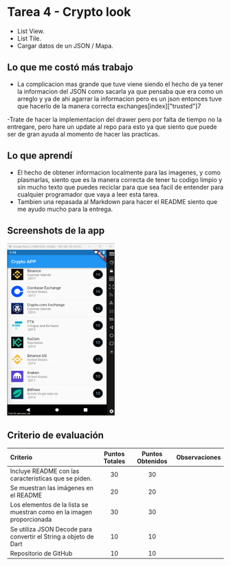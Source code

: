 # Tarea 4 - Crypto look

- List View.
- List Tile.
- Cargar datos de un JSON / Mapa.

## Lo que me costó más trabajo

- La complicacion mas grande que tuve viene siendo el hecho de ya tener la informacion del JSON como sacarla ya que pensaba que era como un arreglo y ya de ahi agarrar la informacion pero es un json entonces tuve que hacerlo de la manera correcta exchanges[index]["trusted"]7

-Trate de hacer la implementacion del drawer pero por falta de tiempo no la entregare, pero hare un update al repo para esto ya que siento que puede ser de gran ayuda al momento de hacer las practicas.

## Lo que aprendí

- El hecho de obtener informacion localmente para las imagenes, y como plasmarlas, siento que es la manera correcta de tener tu codigo limpio y sin mucho texto que puedes reciclar para que sea facil de entender para cualquier programador que vaya a leer esta tarea.
- Tambien una repasada al Markdown para hacer el README siento que me ayudo mucho para la entrega.

## Screenshots de la app

<img src="tarea_4/mainpage.png" alt="home page" width="250" height="400">


## Criterio de evaluación

| Criterio                                                              | Puntos Totales | Puntos Obtenidos | Observaciones |
| :-------------------------------------------------------------------- | :------------: | :--------------: | ------------: |
| Incluye README con las caracteristicas que se piden.                  |       30       |        30        |               |
| Se muestran las imágenes en el README                                 |       20       |        20        |               |
| Los elementos de la lista se muestran como en la imagen proporcionada |       30       |        30        |               |
| Se utiliza JSON Decode para convertir el String a objeto de Dart      |       10       |        10        |               |
| Repositorio de GitHub                                                 |       10       |        10        |               |